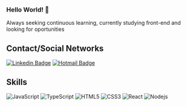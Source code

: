 ### Hello World! 👋

Always seeking continuous learning, currently studying front-end and looking for oportunities

Contact/Social Networks
---
[![Linkedin Badge](https://img.shields.io/badge/-LinkedIn-blue?style=for-the-badge&logo=Linkedin&logoColor=white&link=https://www.linkedin.com/in/gabrielturri)](https://www.linkedin.com/in/gabrielturri)
[![Hotmail Badge](https://img.shields.io/badge/-Hotmail-0078D4?style=for-the-badge&logo=microsoft-outlook&logoColor=white&link=mailto:ga-briel.t.a@hotmail.com)](mailto:ga-briel.t.a@hotmail.com)

Skills
---
![JavaScript](https://img.shields.io/badge/-JavaScript-F7DF1E?style=for-the-badge&logo=javascript&logoColor=black)
![TypeScript](https://img.shields.io/badge/-TypeScript-007ACC?style=for-the-badge&logo=typescript)
![HTML5](https://img.shields.io/badge/-HTML5-E34F26?style=for-the-badge&logo=html5&logoColor=white)
![CSS3](https://img.shields.io/badge/-CSS3-1572B6?style=for-the-badge&logo=css3)
![React](https://img.shields.io/badge/-React-61DAFB?style=for-the-badge&logo=react&logoColor=black)
![Nodejs](https://img.shields.io/badge/-Nodejs-339933?style=for-the-badge&logo=Node.js&logoColor=white)


<!--
**GabrielTurri/GabrielTurri** is a ✨ _special_ ✨ repository because its `README.md` (this file) appears on your GitHub profile.

Here are some ideas to get you started:

- 🔭 I’m currently working on ...
- 🌱 I’m currently learning ...
- 👯 I’m looking to collaborate on ...
- 🤔 I’m looking for help with ...
- 💬 Ask me about ...
- 📫 How to reach me: ...
- 😄 Pronouns: ...
- ⚡ Fun fact: ...
-->
